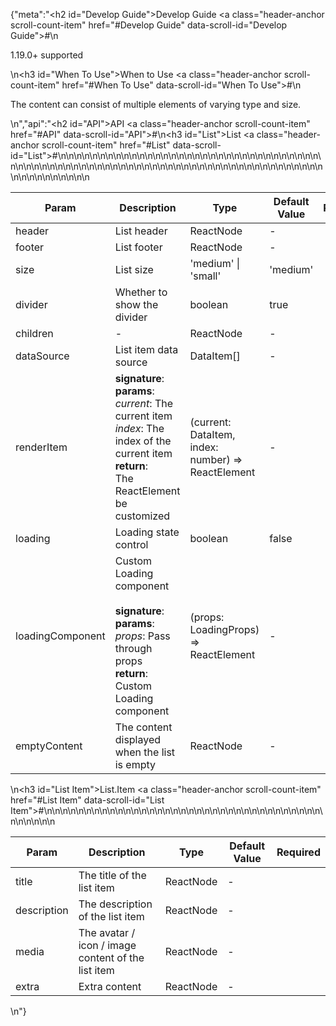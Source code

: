 {"meta":"<h2 id=\"Develop Guide\">Develop Guide <a class=\"header-anchor scroll-count-item\" href=\"#Develop Guide\" data-scroll-id=\"Develop Guide\">#</a></h2>\n<p>1.19.0+ supported</p>\n<h3 id=\"When To Use\">When to Use <a class=\"header-anchor scroll-count-item\" href=\"#When To Use\" data-scroll-id=\"When To Use\">#</a></h3>\n<p>The content can consist of multiple elements of varying type and size.</p>\n","api":"<h2 id=\"API\">API <a class=\"header-anchor scroll-count-item\" href=\"#API\" data-scroll-id=\"API\">#</a></h2>\n<h3 id=\"List\">List <a class=\"header-anchor scroll-count-item\" href=\"#List\" data-scroll-id=\"List\">#</a></h3>\n<table>\n<thead>\n<tr>\n<th>Param</th>\n<th>Description</th>\n<th>Type</th>\n<th>Default Value</th>\n<th>Required</th>\n</tr>\n</thead>\n<tbody>\n<tr>\n<td>header</td>\n<td>List header</td>\n<td>ReactNode</td>\n<td>-</td>\n<td></td>\n</tr>\n<tr>\n<td>footer</td>\n<td>List footer</td>\n<td>ReactNode</td>\n<td>-</td>\n<td></td>\n</tr>\n<tr>\n<td>size</td>\n<td>List size</td>\n<td>&apos;medium&apos; | &apos;small&apos;</td>\n<td>&apos;medium&apos;</td>\n<td></td>\n</tr>\n<tr>\n<td>divider</td>\n<td>Whether to show the divider</td>\n<td>boolean</td>\n<td>true</td>\n<td></td>\n</tr>\n<tr>\n<td>children</td>\n<td>-</td>\n<td>ReactNode</td>\n<td>-</td>\n<td></td>\n</tr>\n<tr>\n<td>dataSource</td>\n<td>List item data source</td>\n<td>DataItem[]</td>\n<td>-</td>\n<td></td>\n</tr>\n<tr>\n<td>renderItem</td>\n<td><strong>signature</strong>:<br><strong>params</strong>:<br><em>current</em>: The current item<br><em>index</em>: The index of the current item<br><strong>return</strong>:<br>The ReactElement be customized</td>\n<td>(current: DataItem, index: number) =&gt; ReactElement</td>\n<td>-</td>\n<td></td>\n</tr>\n<tr>\n<td>loading</td>\n<td>Loading state control</td>\n<td>boolean</td>\n<td>false</td>\n<td></td>\n</tr>\n<tr>\n<td>loadingComponent</td>\n<td>Custom Loading component<br><br><strong>signature</strong>:<br><strong>params</strong>:<br><em>props</em>: Pass through props<br><strong>return</strong>:<br>Custom Loading component</td>\n<td>(props: LoadingProps) =&gt; ReactElement</td>\n<td>-</td>\n<td></td>\n</tr>\n<tr>\n<td>emptyContent</td>\n<td>The content displayed when the list is empty</td>\n<td>ReactNode</td>\n<td>-</td>\n<td></td>\n</tr>\n</tbody>\n</table>\n<h3 id=\"List Item\">List.Item <a class=\"header-anchor scroll-count-item\" href=\"#List Item\" data-scroll-id=\"List Item\">#</a></h3>\n<table>\n<thead>\n<tr>\n<th>Param</th>\n<th>Description</th>\n<th>Type</th>\n<th>Default Value</th>\n<th>Required</th>\n</tr>\n</thead>\n<tbody>\n<tr>\n<td>title</td>\n<td>The title of the list item</td>\n<td>ReactNode</td>\n<td>-</td>\n<td></td>\n</tr>\n<tr>\n<td>description</td>\n<td>The description of the list item</td>\n<td>ReactNode</td>\n<td>-</td>\n<td></td>\n</tr>\n<tr>\n<td>media</td>\n<td>The avatar / icon / image content of the list item</td>\n<td>ReactNode</td>\n<td>-</td>\n<td></td>\n</tr>\n<tr>\n<td>extra</td>\n<td>Extra content</td>\n<td>ReactNode</td>\n<td>-</td>\n<td></td>\n</tr>\n</tbody>\n</table>\n"}